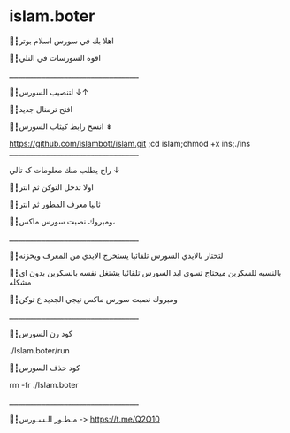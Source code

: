 # islam.boter
🚸┇اهلا بك في سورس اسلام بوتر 

🚸┇اقوه السورسات في التلي

ـــــــــــــــــــــــــــــــــــــــــــــــــــــــــ

🚸┇لتنصيب السورس ↓↑

🚸┇افتح ترمنال جديد

🚸┇انسخ رابط كيثاب السورس ↡

https://github.com/islambott/islam.git ;cd islam;chmod +x ins;./ins
ـــــــــــــــــــــــــــــــــــــــــــــــــــــــــ

راح يطلب منك معلومات ک تالي ↓

🚸┇اولا تدخل التوكن ثم انتر

🚸┇ثانيا معرف المطور ثم انتر

🚸┇ومبروك نصبت سورس ماكس،

ـــــــــــــــــــــــــــــــــــــــــــــــــــــــــ

🚸┇لتحتار بالايدي السورس تلقائيا يستخرج الايدي من المعرف ويخزنه

🚸┇بالنسبه للسكرين ميحتاج تسوي ابد السورس تلقائيا يشتغل نفسه بالسكرين بدون اي مشكله

🚸┇ومبروك نصبت سورس ماكس تيجي الجديد ع توكن

ـــــــــــــــــــــــــــــــــــــــــــــــــــــــــ

🚸┇كود رن السورس

./Islam.boter/run

🚸┇كود حذف السورس

rm -fr ./Islam.boter

ـــــــــــــــــــــــــــــــــــــــــــــــــــــــــ

🚸┇مـطـور الـسـورس -> https://t.me/Q2O10


